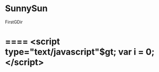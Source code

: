 SunnySun
========

FirstGDir

====
&lt;script type="text/javascript"$gt;
var i = 0;
&lt;/script&gt;
====